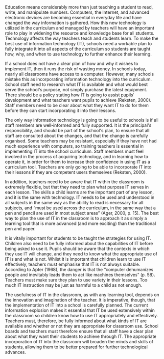 Education means considerably more than just teaching a student to read, write, and manipulate numbers. Computers, the Internet, and advanced electronic devices are becoming essential in everyday life and have changed the way information is gathered. How this new technology is utilized in the curriculum and managed by teachers will have an important role to play in widening the resource and knowledge base for all students. Technology affects the way teachers teach and students learn. To make the best use of information technology (IT), schools need a workable plan to fully integrate it into all aspects of the curriculum so students are taught how, why, and when to use technology to further enhance their learning.

If a school does not have a clear plan of how and why it wishes to implement IT, then it runs the risk of wasting money. In schools today, nearly all classrooms have access to a computer. However, many schools mistake this as incorporating information technology into the curriculum. School staff need to research what IT is available and what would best serve the school's purpose, not simply purchase the latest equipment. There should be a policy stating how IT is going to assist pupils' development and what teachers want pupils to achieve (Reksten, 2000). Staff members need to be clear about what they want IT to do for them before they can start incorporating it into their lessons.

The only way information technology is going to be useful to schools is if all staff members are well-informed and fully supported. It is the principal's responsibility, and should be part of the school's plan, to ensure that all staff are consulted about the changes, and that the change is carefully organised. Some teachers may be resistant, especially if they have not had much experience with computers, so training teachers is essential in implementing IT into the school curriculum. Staff members must feel involved in the process of acquiring technology, and in learning how to operate it, in order for them to increase their confidence in using IT as a curriculum tool. Teachers are only going to be able to incorporate IT into their lessons if they are competent users themselves (Reksten, 2000).

In addition, teachers need to be aware that IT within the classroom is extremely flexible, but that they need to plan what purpose IT serves in each lesson. The skills a child learns are the important part of any lesson, and it is the same with technology. IT needs to be used and understood in all subjects in the same way as the ability to read is necessary for all subjects, and “must be used across the curriculum, in the same way that a pen and pencil are used in most subject areas” (Ager, 2000, p. 15). The best way to plan the use of IT in the classroom is to approach it as simply a learning tool that is more advanced (and more exciting) than the traditional pen and paper.

It is vitally important for students to be taught the strategies for using IT. Children also need to be fully informed about the capabilities of IT before being asked to use it. Pupils should be aware that the contexts in which they use IT will change, and they need to know what the appropriate use of IT is and what is not. Whilst it is important that children learn to use IT effectively, teachers must emphasise that IT is not always suitable. According to Apter (1968), the danger is that the “computer dehumanizes people and inevitably leads them to act like machines themselves” (p. 58). Teachers must make sure they plan to use variety in their lessons. Too much IT instruction may be just as harmful to a child as not enough.

The usefulness of IT in the classroom, as with any learning tool, depends on the innovation and imagination of the teacher. It is imperative, though, that the implementation of IT into a school is carefully planned. The current information explosion makes it essential that IT be used extensively within the classroom so children know how to use IT appropriately and effectively. Teachers must, therefore, be fully informed about what kinds of IT are available and whether or not they are appropriate for classroom use. School boards and teachers must therefore ensure that all staff have a clear plan about what they want their students to achieve through IT. The appropriate incorporation of IT into the classroom will broaden the minds and skills of students, allowing them to be better prepared for further technological advances.
